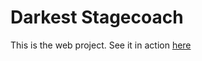 # Darkest Stagecoach

This is the web project. See it in action [here](https://leoven.github.io/darkest-stagecoach/)
